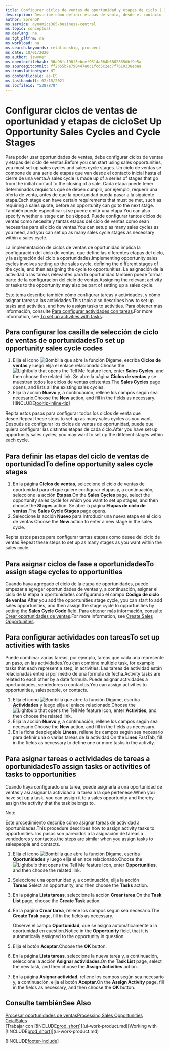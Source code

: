 ```yaml
---
title: Configurar ciclos de ventas de oportunidad y etapas de ciclo | Documentos de Microsoft
description: Describe cómo definir etapas de venta, desde el contacto inicial hasta el cierre, para crear un ciclo de venta y asignarlo a las oportunidades en Business Central.
author: SorenGP
ms.service: dynamics365-business-central
ms.topic: conceptual
ms.devlang: na
ms.tgt_pltfrm: na
ms.workload: na
ms.search.keywords: relationship, prospect
ms.date: 10/01/2020
ms.author: jswymer
ms.openlocfilehash: 36a96fc198f5ebcef9614a864b6882865dbf9e5a
ms.sourcegitcommit: ff2b55b7e790447e0c1fcd5c2ec7f7610338ebaa
ms.translationtype: HT
ms.contentlocale: es-ES
ms.lasthandoff: 02/15/2021
ms.locfileid: "5387879"
---
```

# <a name="set-up-opportunity-sales-cycles-and-cycle-stages"></a><span data-ttu-id="c8bd0-103">Configurar ciclos de ventas de oportunidad y etapas de ciclo</span><span class="sxs-lookup"><span data-stu-id="c8bd0-103">Set Up Opportunity Sales Cycles and Cycle Stages</span></span>
<span data-ttu-id="c8bd0-104">Para poder usar oportunidades de ventas, debe configurar ciclos de ventas y etapas del ciclo de ventas.</span><span class="sxs-lookup"><span data-stu-id="c8bd0-104">Before you can start using sales opportunities, you must set up sales cycles and sales cycle stages.</span></span> <span data-ttu-id="c8bd0-105">Un ciclo de ventas se compone de una serie de etapas que van desde el contacto inicial hasta el cierre de una venta.</span><span class="sxs-lookup"><span data-stu-id="c8bd0-105">A sales cycle is made up of a series of stages that go from the initial contact to the closing of a sale.</span></span> <span data-ttu-id="c8bd0-106">Cada etapa puede tener determinados requisitos que se deben cumplir, por ejemplo, requerir una oferta de venta, antes de que la oportunidad pueda pasar a la siguiente etapa.</span><span class="sxs-lookup"><span data-stu-id="c8bd0-106">Each stage can have certain requirements that must be met, such as requiring a sales quote, before an opportunity can go to the next stage.</span></span> <span data-ttu-id="c8bd0-107">También puede especificar si se puede omitir una etapa.</span><span class="sxs-lookup"><span data-stu-id="c8bd0-107">You can also specify whether a stage can be skipped.</span></span> <span data-ttu-id="c8bd0-108">Puede configurar tantos ciclos de ventas como necesite y tantas etapas del ciclo de ventas como sean necesarias para el ciclo de ventas.</span><span class="sxs-lookup"><span data-stu-id="c8bd0-108">You can setup as many sales cycles as you need, and you can set up as many sales cycle stages as necessary within a sales cycle.</span></span>

<span data-ttu-id="c8bd0-109">La implementación de ciclos de ventas de oportunidad implica la configuración del ciclo de ventas, que define las diferentes etapas del ciclo, y la asignación del ciclo a oportunidades.</span><span class="sxs-lookup"><span data-stu-id="c8bd0-109">Implementing opportunity sales cycles involves setting up the sales cycle, defining the different stages of the cycle, and then assigning the cycle to opportunities.</span></span> <span data-ttu-id="c8bd0-110">La asignación de la actividad o las tareas relevantes para la oportunidad también puede formar parte de la configuración del ciclo de ventas.</span><span class="sxs-lookup"><span data-stu-id="c8bd0-110">Assigning the relevant activity or tasks to the opportunity may also be part of setting up a sales cycle.</span></span>

<span data-ttu-id="c8bd0-111">Este tema describe también cómo configurar tareas y actividades, y cómo asignar tareas a las actividades.</span><span class="sxs-lookup"><span data-stu-id="c8bd0-111">This topic also describes how to set up tasks and activities, and how to assign tasks to activities.</span></span> <span data-ttu-id="c8bd0-112">Para obtener más información, consulte [Para configurar actividades con tareas](marketing-how-setup-opportunity-sales-cycles-stages.md#to-set-up-activities-with-tasks).</span><span class="sxs-lookup"><span data-stu-id="c8bd0-112">For more information, see [To set up activities with tasks](marketing-how-setup-opportunity-sales-cycles-stages.md#to-set-up-activities-with-tasks).</span></span>

## <a name="to-set-up-opportunity-sales-cycle-codes"></a><span data-ttu-id="c8bd0-113">Para configurar los casilla de selección de ciclo de ventas de oportunidades</span><span class="sxs-lookup"><span data-stu-id="c8bd0-113">To set up opportunity sales cycle codes</span></span>
1. <span data-ttu-id="c8bd0-114">Elija el icono ![Bombilla que abre la función Dígame](media/ui-search/search_small.png "Dígame qué desea hacer"), escriba **Ciclos de ventas** y luego elija el enlace relacionado.</span><span class="sxs-lookup"><span data-stu-id="c8bd0-114">Choose the ![Lightbulb that opens the Tell Me feature](media/ui-search/search_small.png "Tell me what you want to do") icon, enter **Sales Cycles**, and then choose the related link.</span></span> <span data-ttu-id="c8bd0-115">Se abre la página **Ciclos de ventas** y se muestran todos los ciclos de ventas existentes.</span><span class="sxs-lookup"><span data-stu-id="c8bd0-115">The **Sales Cycles** page opens, and lists all the existing sales cycles.</span></span>
2. <span data-ttu-id="c8bd0-116">Elija la acción **Nuevo** y, a continuación, rellene los campos según sea necesario.</span><span class="sxs-lookup"><span data-stu-id="c8bd0-116">Choose the **New** action, and fill in the fields as necessary.</span></span> [!INCLUDE[tooltip-inline-tip](includes/tooltip-inline-tip_md.md)]

<span data-ttu-id="c8bd0-117">Repita estos pasos para configurar todos los ciclos de venta que desee.</span><span class="sxs-lookup"><span data-stu-id="c8bd0-117">Repeat these steps to set up as many sales cycles as you want.</span></span> <span data-ttu-id="c8bd0-118">Después de configurar los ciclos de ventas de oportunidad, puede que quiera configurar las distintas etapas de cada ciclo.</span><span class="sxs-lookup"><span data-stu-id="c8bd0-118">After you have set up opportunity sales cycles, you may want to set up the different stages within each cycle.</span></span>

## <a name="to-define-opportunity-sales-cycle-stages"></a><span data-ttu-id="c8bd0-119">Para definir las etapas del ciclo de ventas de oportunidad</span><span class="sxs-lookup"><span data-stu-id="c8bd0-119">To define opportunity sales cycle stages</span></span>
1. <span data-ttu-id="c8bd0-120">En la página **Ciclos de ventas**, seleccione el ciclo de ventas de oportunidad para el que quiere configurar etapas y, a continuación, seleccione la acción **Etapas**.</span><span class="sxs-lookup"><span data-stu-id="c8bd0-120">On the **Sales Cycles** page, select the opportunity sales cycle for which you want to set up stages, and then choose the **Stages** action.</span></span> <span data-ttu-id="c8bd0-121">Se abre la página **Etapas de ciclo de ventas**.</span><span class="sxs-lookup"><span data-stu-id="c8bd0-121">The **Sales Cycle Stages** page opens.</span></span>
2. <span data-ttu-id="c8bd0-122">Seleccione la acción **Nuevo** para introducir una nueva etapa en el ciclo de ventas.</span><span class="sxs-lookup"><span data-stu-id="c8bd0-122">Choose the **New** action to enter a new stage in the sales cycle.</span></span>

<span data-ttu-id="c8bd0-123">Repita estos pasos para configurar tantas etapas como desee del ciclo de ventas.</span><span class="sxs-lookup"><span data-stu-id="c8bd0-123">Repeat these steps to set up as many stages as you want within the sales cycle.</span></span>

## <a name="to-assign-stage-cycles-to-opportunities"></a><span data-ttu-id="c8bd0-124">Para asignar ciclos de fase a oportunidades</span><span class="sxs-lookup"><span data-stu-id="c8bd0-124">To assign stage cycles to opportunities</span></span>
<span data-ttu-id="c8bd0-125">Cuando haya agregado el ciclo de la etapa de oportunidades, puede empezar a agregar oportunidades de ventas y, a continuación, asignar el ciclo de la etapa a oportunidades configurando el campo **Código de ciclo de ventas**.</span><span class="sxs-lookup"><span data-stu-id="c8bd0-125">After you add the opportunities stage cycle, you can start to add sales opportunities, and then assign the stage cycle to opportunities by setting the **Sales Cycle Code** field.</span></span> <span data-ttu-id="c8bd0-126">Para obtener más información, consulte [Crear oportunidades de ventas](marketing-how-create-opportunities.md).</span><span class="sxs-lookup"><span data-stu-id="c8bd0-126">For more information, see [Create Sales Opportunities](marketing-how-create-opportunities.md).</span></span>

## <a name="to-set-up-activities-with-tasks"></a><span data-ttu-id="c8bd0-127">Para configurar actividades con tareas</span><span class="sxs-lookup"><span data-stu-id="c8bd0-127">To set up activities with tasks</span></span>
<span data-ttu-id="c8bd0-128">Puede combinar varias tareas, por ejemplo, tareas que cada una represente un paso, en las actividades.</span><span class="sxs-lookup"><span data-stu-id="c8bd0-128">You can combine multiple task, for example tasks that each represent a step, in activities.</span></span> <span data-ttu-id="c8bd0-129">Las tareas de actividad están relacionadas entre sí por medio de una fórmula de fecha.</span><span class="sxs-lookup"><span data-stu-id="c8bd0-129">Activity tasks are related to each other by a date formula.</span></span> <span data-ttu-id="c8bd0-130">Puede asignar actividades a oportunidades, vendedores o contactos.</span><span class="sxs-lookup"><span data-stu-id="c8bd0-130">You can assign activities to opportunities, salespeople, or contacts.</span></span>

1. <span data-ttu-id="c8bd0-131">Elija el icono ![Bombilla que abre la función Dígame](media/ui-search/search_small.png "Dígame qué desea hacer"), escriba **Actividades** y luego elija el enlace relacionado.</span><span class="sxs-lookup"><span data-stu-id="c8bd0-131">Choose the ![Lightbulb that opens the Tell Me feature](media/ui-search/search_small.png "Tell me what you want to do") icon, enter **Activities**, and then choose the related link.</span></span>
2. <span data-ttu-id="c8bd0-132">Elija la acción **Nuevo** y, a continuación, rellene los campos según sea necesario.</span><span class="sxs-lookup"><span data-stu-id="c8bd0-132">Choose the **New** action, and fill in the fields as necessary.</span></span>
3. <span data-ttu-id="c8bd0-133">En la ficha desplegable **Líneas**, rellene los campos según sea necesario para definir una o varias tareas de la actividad.</span><span class="sxs-lookup"><span data-stu-id="c8bd0-133">On the **Lines** FastTab, fill in the fields as necessary to define one or more tasks in the activity.</span></span>

## <a name="to-assign-tasks-or-activities-of-tasks-to-opportunities"></a><span data-ttu-id="c8bd0-134">Para asignar tareas o actividades de tareas a oportunidades</span><span class="sxs-lookup"><span data-stu-id="c8bd0-134">To assign tasks or activities of tasks to opportunities</span></span>
<span data-ttu-id="c8bd0-135">Cuando haya configurado una tarea, puede asignarla a una oportunidad de ventas y así asignar la actividad a la tarea a la que pertenece.</span><span class="sxs-lookup"><span data-stu-id="c8bd0-135">When you have set up a task, you can assign it to a sales opportunity and thereby assign the activity that the task belongs to.</span></span>

> [!NOTE]  
>   <span data-ttu-id="c8bd0-136">Este procedimiento describe cómo asignar tareas de actividad a oportunidades.</span><span class="sxs-lookup"><span data-stu-id="c8bd0-136">This procedure describes how to assign activity tasks to opportunities.</span></span> <span data-ttu-id="c8bd0-137">los pasos son parecidos a la asignación de tareas a vendedores y contactos.</span><span class="sxs-lookup"><span data-stu-id="c8bd0-137">the steps are similar when you assign tasks to salespeople and contacts.</span></span>

1. <span data-ttu-id="c8bd0-138">Elija el icono ![Bombilla que abre la función Dígame](media/ui-search/search_small.png "Dígame qué desea hacer"), escriba **Oportunidades** y luego elija el enlace relacionado.</span><span class="sxs-lookup"><span data-stu-id="c8bd0-138">Choose the ![Lightbulb that opens the Tell Me feature](media/ui-search/search_small.png "Tell me what you want to do") icon, enter **Opportunities**, and then choose the related link.</span></span>
2. <span data-ttu-id="c8bd0-139">Seleccione una oportunidad y, a continuación, elija la acción **Tareas**.</span><span class="sxs-lookup"><span data-stu-id="c8bd0-139">Select an opportunity, and then choose the **Tasks** action.</span></span>
3. <span data-ttu-id="c8bd0-140">En la página **Lista tareas**, seleccione la acción **Crear tarea**.</span><span class="sxs-lookup"><span data-stu-id="c8bd0-140">On the **Task List** page, choose the **Create Task** action.</span></span>
4.  <span data-ttu-id="c8bd0-141">En la página **Crear tarea**, rellene los campos según sea necesario.</span><span class="sxs-lookup"><span data-stu-id="c8bd0-141">The **Create Task** page, fill in the fields as necessary.</span></span>

    <span data-ttu-id="c8bd0-142">Observe el campo **Oportunidad**, que se asigna automáticamente a la oportunidad en cuestión.</span><span class="sxs-lookup"><span data-stu-id="c8bd0-142">Notice in the **Opportunity** field, that it is automatically assigned to the opportunity in question.</span></span>
5. <span data-ttu-id="c8bd0-143">Elija el botón **Aceptar**.</span><span class="sxs-lookup"><span data-stu-id="c8bd0-143">Choose the **OK** button.</span></span>
6. <span data-ttu-id="c8bd0-144">En la página **Lista tareas**, seleccione la nueva tarea y, a continuación, seleccione la acción **Asignar actividades**.</span><span class="sxs-lookup"><span data-stu-id="c8bd0-144">On the **Task List** page, select the new task, and then choose the **Assign Activities** action.</span></span>
7. <span data-ttu-id="c8bd0-145">En la página **Asignar actividad**, rellene los campos según sea necesario y, a continuación, elija el botón **Aceptar**.</span><span class="sxs-lookup"><span data-stu-id="c8bd0-145">On the **Assign Activity** page, fill in the fields as necessary, and then choose the **OK** button.</span></span>

## <a name="see-also"></a><span data-ttu-id="c8bd0-146">Consulte también</span><span class="sxs-lookup"><span data-stu-id="c8bd0-146">See Also</span></span>
[<span data-ttu-id="c8bd0-147">Procesar oportunidades de ventas</span><span class="sxs-lookup"><span data-stu-id="c8bd0-147">Processing Sales Opportunities</span></span>](marketing-processing-sales-opportunities.md)  
[<span data-ttu-id="c8bd0-148">Ccial</span><span class="sxs-lookup"><span data-stu-id="c8bd0-148">Sales</span></span>](sales-manage-sales.md)  
<span data-ttu-id="c8bd0-149">[Trabajar con [!INCLUDE[prod_short](includes/prod_short.md)]](ui-work-product.md)</span><span class="sxs-lookup"><span data-stu-id="c8bd0-149">[Working with [!INCLUDE[prod_short](includes/prod_short.md)]](ui-work-product.md)</span></span>


[!INCLUDE[footer-include](includes/footer-banner.md)]
